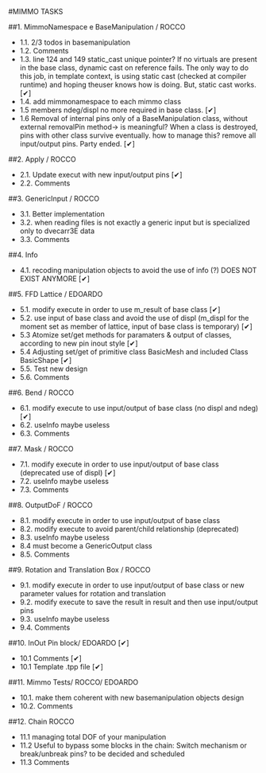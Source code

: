 #MIMMO TASKS

##1. MimmoNamespace e BaseManipulation / ROCCO

 - 1.1. 2/3 todos in basemanipulation
 - 1.2. Comments 
 - 1.3. line 124 and 149 static_cast unique pointer? If no virtuals are present in the base class, dynamic cast on reference fails. The only way to do this job, in template context, is using static cast (checked at compiler runtime) and hoping theuser knows how is doing. But, static cast works. [&#10004;]
 - 1.4. add mimmonamespace to each mimmo class
 - 1.5  members ndeg/displ no more required in base class. [&#10004;]
 - 1.6  Removal of internal pins only of a BaseManipulation class, without external removalPin method-> is meaningful? When a class is destroyed, pins with other class survive eventually. how to manage this?  remove all input/output pins. Party ended. [&#10004;]


##2. Apply / ROCCO

 - 2.1. Update execut with new input/output pins  [&#10004;]
 - 2.2. Comments

##3. GenericInput / ROCCO

 - 3.1. Better implementation
 - 3.2. when reading files is not exactly a generic input but is specialized only to dvecarr3E data  
 - 3.3. Comments

##4. Info

 - 4.1. recoding manipulation objects to avoid the use of info (?) DOES NOT EXIST ANYMORE [&#10004;]


##5. FFD Lattice / EDOARDO

- 5.1. modify execute in order to use m_result of base class  [&#10004;]
- 5.2. use input of base class and avoid the use of displ (m_displ for the moment set as member of lattice, input of base class is temporary)  [&#10004;] 
- 5.3 	Atomize set/get methods for paramaters & output of classes, according to new pin inout style  [&#10004;]
- 5.4  Adjusting set/get of primitive class BasicMesh and included Class BasicShape  [&#10004;]
- 5.5. Test new design 
- 5.6. Comments 


##6. Bend / ROCCO

- 6.1. modify execute to use input/output of base class (no displ and ndeg) [&#10004;]
- 6.2. useInfo maybe useless
- 6.3. Comments

##7. Mask / ROCCO

- 7.1. modify execute in order to use input/output of base class (deprecated use of displ)  [&#10004;]
- 7.2. useInfo maybe useless
- 7.3. Comments

##8. OutputDoF / ROCCO

- 8.1. modify execute in order to use input/output of base class
- 8.2. modify execute to avoid parent/child relationship (deprecated)
- 8.3. useInfo maybe useless
- 8.4  must become a GenericOutput class
- 8.5. Comments

##9. Rotation and Translation Box / ROCCO

- 9.1. modify execute in order to use input/output of base class or new parameter values for rotation and translation
- 9.2. modify execute to save the result in result and then use input/output pins
- 9.3. useInfo maybe useless
- 9.4. Comments

##10. InOut Pin block/ EDOARDO  [&#10004;]

- 10.1 Comments  [&#10004;]
- 10.1 Template .tpp file  [&#10004;]


##11. Mimmo Tests/ ROCCO/ EDOARDO

- 10.1. make them coherent with new basemanipulation objects design
- 10.2. Comments

##12. Chain ROCCO

- 11.1	managing total DOF of your manipulation  
- 11.2	Useful to bypass some blocks in the chain: Switch mechanism or break/unbreak pins? to be decided and scheduled
- 11.3 	Comments
